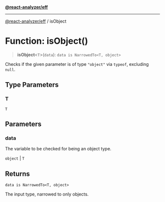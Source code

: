 [**@react-analyzer/eff**](../README.md)

***

[@react-analyzer/eff](../README.md) / isObject

# Function: isObject()

> **isObject**\<`T`\>(`data`): `data is NarrowedTo<T, object>`

Checks if the given parameter is of type `"object"` via `typeof`, excluding `null`.

## Type Parameters

### T

`T`

## Parameters

### data

The variable to be checked for being an object type.

`object` | `T`

## Returns

`data is NarrowedTo<T, object>`

The input type, narrowed to only objects.
